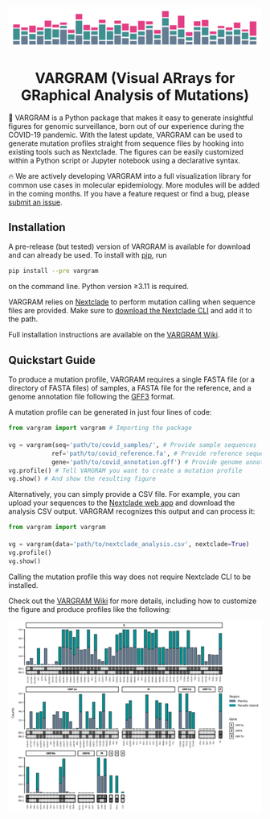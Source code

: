 <div style="text-align: center;">
    <img src="https://github.com/pgcbioinfo/vargram/blob/main/img/vargram_header.png?raw=True" alt="VARGRAM Header" />
</div>
<h1 style="text-align:center;">VARGRAM (Visual ARrays for GRaphical Analysis of Mutations)</h1>


🧬 VARGRAM is a Python package that makes it easy to generate insightful figures for genomic surveillance, born out of our experience during the COVID-19 pandemic. With the latest update, VARGRAM can be used to generate mutation profiles straight from sequence files by hooking into existing tools such as Nextclade. The figures can be easily customized within a Python script or Jupyter notebook using a declarative syntax.

🔥 We are actively developing VARGRAM into a full visualization library for common use cases in molecular epidemiology. More modules will be added in the coming months. If you have a feature request or find a bug, please [submit an issue](https://github.com/pgcbioinfo/vargram/issues). 

## Installation

A pre-release (but tested) version of VARGRAM is available for download and can already be used. To install with [pip](https://pip.pypa.io/en/stable/), run
```bash
pip install --pre vargram
``` 
on the command line. Python version ≥3.11 is required.

VARGRAM relies on [Nextclade](https://clades.nextstrain.org/) to perform mutation calling when sequence files are provided. Make sure to [download the Nextclade CLI](https://docs.nextstrain.org/projects/nextclade/en/stable/user/nextclade-cli/installation/index.html) and add it to the path. 

Full installation instructions are available on the [VARGRAM Wiki](https://github.com/pgcbioinfo/vargram/wiki).

## Quickstart Guide

To produce a mutation profile, VARGRAM requires a single FASTA file (or a directory of FASTA files) of samples, a FASTA file for the reference, and a genome annotation file following the [GFF3](https://docs.nextstrain.org/projects/nextclade/en/stable/user/input-files/03-genome-annotation.html) format.

A mutation profile can be generated in just four lines of code:
```python
from vargram import vargram # Importing the package

vg = vargram(seq='path/to/covid_samples/', # Provide sample sequences
            ref='path/to/covid_reference.fa', # Provide reference sequence
            gene='path/to/covid_annotation.gff') # Provide genome annotation
vg.profile() # Tell VARGRAM you want to create a mutation profile
vg.show() # And show the resulting figure
```

Alternatively, you can simply provide a CSV file. For example, you can upload your sequences to the [Nextclade web app](https://clades.nextstrain.org/) and download the analysis CSV output. VARGRAM recognizes this output and can process it:
```python
from vargram import vargram

vg = vargram(data='path/to/nextclade_analysis.csv', nextclade=True)
vg.profile()
vg.show()
```
Calling the mutation profile this way does not require Nextclade CLI to be installed.

Check out the [VARGRAM Wiki](https://github.com/pgcbioinfo/vargram/wiki) for more details, including how to customize the figure and produce profiles like the following:

<div style="text-align: center;">
    <img src="https://github.com/pgcbioinfo/vargram/blob/main/img/mutation_profile.png?raw=True" alt="mutation profile" />
</div>